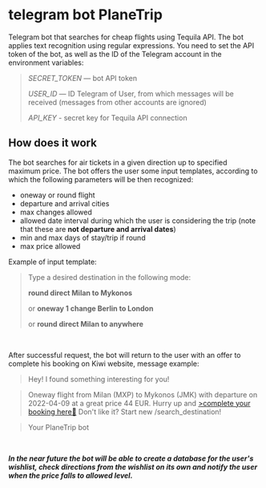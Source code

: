 # telegram bot PlaneTrip
<p>Telegram bot that searches for cheap flights using Tequila API. The bot applies text recognition using regular expressions.
You need to set the API token of the bot, as well as the ID of the Telegram account in the environment variables:</p>

>_SECRET_TOKEN_ — bot API token
>
>_USER_ID_ — ID Telegram of User, from which messages will be received (messages from other accounts are ignored)
>
>_API_KEY_ - secret key for Tequila API connection


<h2>How does it work</h2>

The bot searches for air tickets in a given direction up to specified maximum price. The bot offers the user some input templates, according to which the following parameters will be then recognized: 
<ul>
  <li>oneway or round flight
   <li> departure and arrival cities 
   <li> max changes allowed
   <li> allowed date interval during which the user is considering the trip (note that these are <b>not departure and arrival dates</b>)  
   <li> min and max days of stay/trip if round
     <li> max price allowed
 </ul>

Example of input template:

>Type a desired destination in the following mode: 
><p><b>round direct Milan to Mykonos </b></p>
><p>or <b>oneway 1 change Berlin to London </b></p>
><p>or <b>round direct Milan to anywhere </b></p>

<br>
<p>After successful request, the bot will return to the user with an offer to complete his booking on Kiwi website, message example:</p>


>Hey! I found something interesting for you!

>Oneway flight from Milan (MXP) to Mykonos (JMK) with departure on 2022-04-09 at a great price 44 EUR.
>Hurry up and <a href="https://www.kiwi.com/deep?from=MXP&to=JMK&flightsId=07f015d04a930000d924071f_0%7C15d007f04a9a0000ca8d6697_0&price=44.0&passengers=1&affilid=katyaaltflightsearcher&lang=en&currency=EUR&booking_token=D_afXviyyywjnD8uSF8oRl4D4BQF9m1xVl8fpfklzvtQ80xgcIjMb9rux8mMkr6HkUAINW45XoS5Jlxws5bqcfR3AnCbN3tKcIZmtCsBXGV1ZOAHk15bMaZcw4MvjmbsBXFlc7fU50zTpk3sR0-EaTZtJiP-DzVb6JDVKVpjFsjsvHBfNP2RverLW7vea8EwCqCTGTLKERjG4lTUIeLriFkpX9erzTvoKQNI0Jgekp2xhJdGsT7qp0uHHecZvJEdfSNOTmqWIYUwKFpNz3DfGgdWKShflNQskF70PjGankM938-LYqSLR7VHYMrHdXhsgQLbKpfKP6slF0hdeLyUkWuNRaSGbIIt-3jCWRJEa9QgOmYgr7H_gaFkJ94gP322c1tfWvmiFHJDYFo2Q-NJTJ62s1gfgllKJiCv5dLe9xc-n3fS0q-JyR9XPE2k04QbVTFIQHAC8o-uqtJtaHlK-pA==">>complete your booking here🥝</a> Don't like it? Start new /search_destination!

>Your PlaneTrip bot
<br>

_**In the near future the bot will be able to create a database for the user's wishlist, check directions from the wishlist on its own and notify the user when the price falls to allowed level.**_

